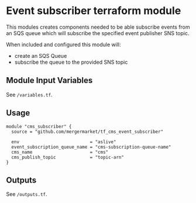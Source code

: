 Event subscriber terraform module
================================

This modules creates components needed to be able subscribe events from an SQS queue which will subscribe the specified event publisher SNS topic.

When included and configured this module will:
- create an SQS Queue
- subscribe the queue to the provided SNS topic

Module Input Variables
----------------------

See `/variables.tf`.

Usage
-----
```hcl
module "cms_subscriber" {
  source = "github.com/mergermarket/tf_cms_event_subscriber"

  env                           = "aslive"
  event_subscription_queue_name = "cms-subscription-queue-name"
  cms_name                      = "cms"
  cms_publish_topic             = "topic-arn"
}
```

Outputs
-------

See `/outputs.tf`.